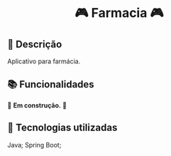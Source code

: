 <h1 align="center">&#127918 Farmacia &#127918</h1>

## :memo: Descrição
Aplicativo para farmácia.

## :books: Funcionalidades
:construction: <b>Em construção.</b> :construction:

## :wrench: Tecnologias utilizadas
Java;
Spring Boot;

